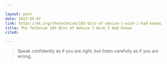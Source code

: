 ```yaml
---

layout: post
date: 2022-05-07
link: https://kk.org/thetechnium/103-bits-of-advice-i-wish-i-had-known/
title: The Technium 103 Bits of Advice I Wish I Had Known
cited: 

---
```


> Speak confidently as if you are right, but listen carefully as if you are wrong.